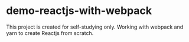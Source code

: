 # demo-reactjs-with-webpack
This project is created for self-studying only. Working with webpack and yarn to create Reactjs from scratch.
